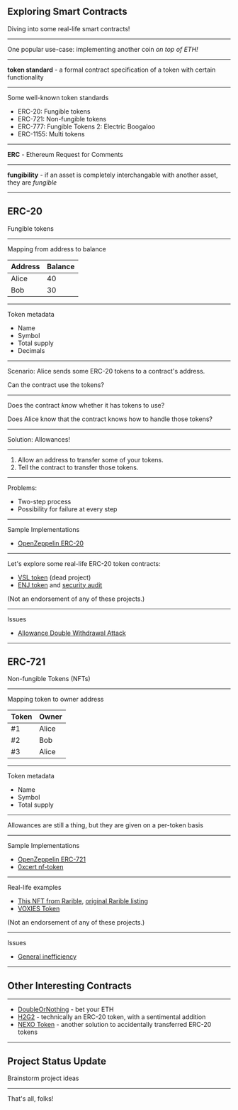 ## Exploring Smart Contracts

Diving into some real-life smart contracts!

---

One popular use-case: implementing another coin _on top of ETH!_

---

**token standard** - a formal contract specification of a token with certain functionality

---

Some well-known token standards

- ERC-20: Fungible tokens
- ERC-721: Non-fungible tokens
- ERC-777: Fungible Tokens 2: Electric Boogaloo
- ERC-1155: Multi tokens

---

**ERC** - Ethereum Request for Comments

---

**fungibility** - if an asset is completely interchangable with another asset, they are _fungible_

---

## ERC-20

Fungible tokens

---

Mapping from address to balance

| Address | Balance |
| ------- | ------- |
| Alice   | 40      |
| Bob     | 30      |

---

Token metadata

- Name
- Symbol
- Total supply
- Decimals

---

Scenario: Alice sends some ERC-20 tokens to a contract's address.

Can the contract use the tokens?

---

Does the contract _know_ whether it has tokens to use?

Does Alice know that the contract knows how to handle those tokens?

---

Solution: Allowances!

---

1. Allow an address to transfer some of your tokens.
2. Tell the contract to transfer those tokens.

---

Problems:

- Two-step process
- Possibility for failure at every step

---

Sample Implementations

- [OpenZeppelin ERC-20](https://github.com/OpenZeppelin/openzeppelin-contracts/blob/master/contracts/token/ERC20/ERC20.sol)

---

Let's explore some real-life ERC-20 token contracts:

- [VSL token](https://etherscan.io/address/0xDb144CD0F15eE40AaC5602364B470d703d7e16b6#code) (dead project)
- [ENJ token](https://etherscan.io/address/0xf629cbd94d3791c9250152bd8dfbdf380e2a3b9c#code) and [security audit](https://callisto.network/enjin-token-enj-security-audit/)

(Not an endorsement of any of these projects.)

---

Issues

- [Allowance Double Withdrawal Attack](https://docs.google.com/document/d/1YLPtQxZu1UAvO9cZ1O2RPXBbT0mooh4DYKjA_jp-RLM/edit)

---

## ERC-721

Non-fungible Tokens (NFTs)

---

Mapping token to owner address

| Token | Owner |
| ----- | ----- |
| #1    | Alice |
| #2    | Bob   |
| #3    | Alice |

---

Token metadata

- Name
- Symbol
- Total supply

---

Allowances are still a thing, but they are given on a per-token basis

---

Sample Implementations

- [OpenZeppelin ERC-721](https://github.com/OpenZeppelin/openzeppelin-contracts/blob/master/contracts/token/ERC721/ERC721.sol)
- [0xcert nf-token](https://github.com/0xcert/ethereum-erc721/blob/master/src/contracts/tokens/nf-token.sol)

---

Real-life examples

- [This NFT from Rarible](https://etherscan.io/address/0x0a59849de1e4bd9cb9fcfe303678523fba10de33#code), [original Rarible listing](https://rarible.com/rimowa_metaverse)
- [VOXIES Token](https://etherscan.io/address/0xe3435edbf54b5126e817363900234adfee5b3cee#code)

(Not an endorsement of any of these projects.)

---

Issues

- [General inefficiency](https://medium.com/alphawallet/epic-fail-the-consequences-of-poor-erc-design-what-you-can-do-about-it-503e19c750)

---

## Other Interesting Contracts

---

- [DoubleOrNothing](https://etherscan.io/address/0x66d58f0a2a44742688843ceb8c0fa8d8567e3c54#code) - bet your ETH
- [H2G2](https://etherscan.io/address/0xb957d92d7feae5be6877aa94997de6dcd36b65f4#code) - technically an ERC-20 token, with a sentimental addition
- [NEXO Token](https://etherscan.io/address/0xb62132e35a6c13ee1ee0f84dc5d40bad8d815206#code) - another solution to accidentally transferred ERC-20 tokens

---

## Project Status Update

Brainstorm project ideas

---

That's all, folks!
